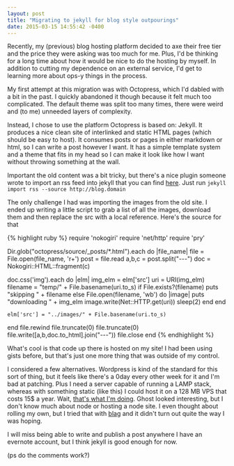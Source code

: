```yaml
---
layout: post
title: "Migrating to jekyll for blog style outpourings"
date: 2015-03-15 14:55:42 -0400
---
```


Recently, my (previous) blog hosting platform decided to axe their free tier and the price they were asking was too much for me. Plus, I'd be thinking for a long time about how it would be nice to do the hosting by myself. In addition to cutting my dependence on an external service, I'd get to learning more about ops-y things in the process.

My first attempt at this migration was with Octopress, which I'd dabled with a bit in the past. I quickly abandoned it though because it felt much too complicated. The default theme was split too many times, there were weird and (to me) unneeded layers of complexity.

Instead, I chose to use the platform Octopress is based on: Jekyll. It produces a nice clean site of interlinked and static HTML pages (which should be easy to host). It consumes posts or pages in either markdown or html, so I can write a post however I want. It has a simple template system and a theme that fits in my head so I can make it look like how I want without throwing something at the wall.

Important the old content was a bit tricky, but there's a nice plugin someone wrote to import an rss feed into jekyll that you can find [here](https://github.com/jekyll/jekyll-import). Just run `jekyll import rss --source http://blog.domain`

The only challenge I had was importing the images from the old site. I ended up writing a little script to grab a list of all the images, download them and then replace the src with a local reference. Here's the source for that

{% highlight ruby %}
require 'nokogiri'
require 'net/http'
require 'pry'

Dir.glob("octopress/source/_posts/*.html").each do |file_name|
  file = File.open(file_name, 'r+')
  post = file.read
  a,b,c = post.split("---")
  doc = Nokogiri::HTML::fragment(c)

  doc.css('img').each do |elm|
    img_elm = elm['src']
    uri = URI(img_elm)
    filename = "temp/" + File.basename(uri.to_s)
    if File.exists?(filename)
      puts "skipping " + filename
    else
      File.open(filename, 'wb') do |image|
        puts "downloading " + img_elm
        image.write(Net::HTTP.get(uri))
        sleep(2)
      end
    end

    elm['src'] = "../images/" + File.basename(uri.to_s)
  end
  file.rewind
  file.truncate(0)
  file.truncate(0)
  file.write([a,b,doc.to_html].join("---"))
  file.close
end
{% endhighlight %}

What's cool is that code up there is hosted on my site! I had been using gists before, but that's just one more thing that was outside of my control.

I considered a few alternatives. Wordpress is kind of the standard for this sort of thing, but it feels like there's a 0day every other week for it and I'm bad at patching. Plus I need a server capable of running a LAMP stack, whereas with something static (like this) I could host it on a 128 MB VPS that costs 15$ a year. Wait, [that's what I'm doing](http://buyvm.net/). Ghost looked interesting, but I don't know much about node or hosting a node site. I even thought about rolling my own, but  I tried that with [blag](https://github.com/tahnok/blag) and it didn't turn out quite the way I was hoping.

I will miss being able to write and publish a post anywhere I have an evernote account, but I think jekyll is good enough for now.

(ps do the comments work?)
